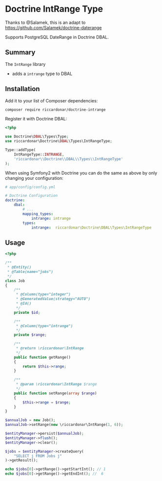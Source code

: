 Doctrine IntRange Type
==========================

Thanks to @Salamek, this is an adapt to https://github.com/Salamek/doctrine-daterange

Supports PostgreSQL DateRange in Doctrine DBAL.

Summary
-------

The `IntRange` library

- adds a `intrange` type to DBAL

Installation
------------

Add it to your list of Composer dependencies:

```sh
composer require riccardonar/doctrine-intrange
```

Register it with Doctrine DBAL:

```php
<?php

use Doctrine\DBAL\Types\Type;
use riccardonar\Doctrine\DBAL\Types\IntRangeType;

Type::addType(
    IntRangeType::INTRANGE,
    'riccardonar\\Doctrine\\DBAL\\Types\\IntRangeType'
);
```

When using Symfony2 with Doctrine you can do the same as above by only changing your configuration:

```yaml
# app/config/config.yml

# Doctrine Configuration
doctrine:
    dbal:
        # ...
        mapping_types:
            intrange: intrange
        types:
            intrange:  riccardonar\Doctrine\DBAL\Types\IntRangeType
```

Usage
-----

```php
<?php

/**
 * @Entity()
 * @Table(name="jobs")
 */
class Job
{
    /**
     * @Column(type="integer")
     * @GeneratedValue(strategy="AUTO")
     * @Id()
     */
    private $id;

    /**
     * @Column(type="intrange")
     */
    private $range;

    /**
     * @return \riccardonar\IntRange
     */
    public function getRange()
    {
        return $this->range;
    }

    /**
     * @param \riccardonar\IntRange $range
     */
    public function setRange(array $range)
    {
        $this->range = $range;
    }
}

$annualJob = new Job();
$annualJob->setRange(new \riccardonar\IntRange(1, 6));

$entityManager->persist($annualJob);
$entityManager->flush();
$entityManager->clear();

$jobs = $entityManager->createQuery(
    "SELECT j FROM Jobs j"
)->getResult();

echo $jobs[0]->getRange()->getStartInt(); // 1
echo $jobs[0]->getRange()->getEndInt(); //  6
```
